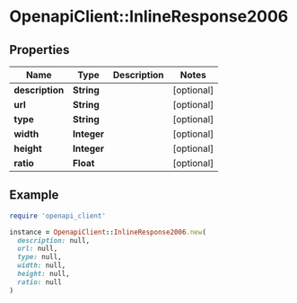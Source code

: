 # OpenapiClient::InlineResponse2006

## Properties

| Name | Type | Description | Notes |
| ---- | ---- | ----------- | ----- |
| **description** | **String** |  | [optional] |
| **url** | **String** |  | [optional] |
| **type** | **String** |  | [optional] |
| **width** | **Integer** |  | [optional] |
| **height** | **Integer** |  | [optional] |
| **ratio** | **Float** |  | [optional] |

## Example

```ruby
require 'openapi_client'

instance = OpenapiClient::InlineResponse2006.new(
  description: null,
  url: null,
  type: null,
  width: null,
  height: null,
  ratio: null
)
```

